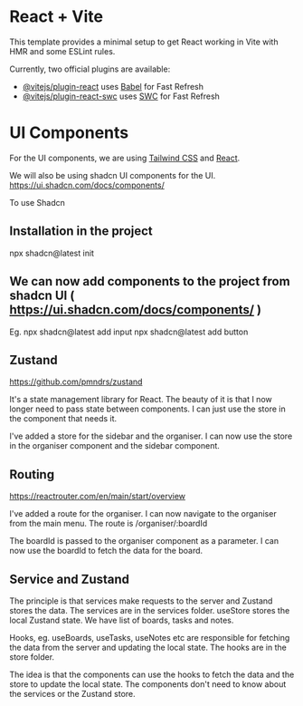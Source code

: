 # React + Vite

This template provides a minimal setup to get React working in Vite with HMR and some ESLint rules.

Currently, two official plugins are available:

- [@vitejs/plugin-react](https://github.com/vitejs/vite-plugin-react/blob/main/packages/plugin-react/README.md) uses [Babel](https://babeljs.io/) for Fast Refresh
- [@vitejs/plugin-react-swc](https://github.com/vitejs/vite-plugin-react-swc) uses [SWC](https://swc.rs/) for Fast Refresh

# UI Components

For the UI components, we are using [Tailwind CSS](https://tailwindcss.com/) and [React](https://reactjs.org/).

We will also be using shadcn UI components for the UI. https://ui.shadcn.com/docs/components/

To use Shadcn

## Installation in the project
npx shadcn@latest init

## We can now add components to the project from shadcn UI ( https://ui.shadcn.com/docs/components/ )

Eg.
npx shadcn@latest add input
npx shadcn@latest add button


## Zustand

https://github.com/pmndrs/zustand

It's a state management library for React. The beauty of it is that I now longer need to pass state between components.  I can just use the store in the component that needs it.

I've added a store for the sidebar and the organiser.  I can now use the store in the organiser component and the sidebar component.

## Routing

https://reactrouter.com/en/main/start/overview

I've added a route for the organiser.  I can now navigate to the organiser from the main menu.  The route is /organiser/:boardId

The boardId is passed to the organiser component as a parameter.  I can now use the boardId to fetch the data for the board.

## Service and Zustand

The principle is that services make requests to the server and Zustand stores the data.  The services are in the services folder.  useStore stores the local Zustand state.  We have list of boards, tasks and notes.

Hooks, eg. useBoards, useTasks, useNotes etc are responsible for fetching the data from the server and updating the local state.  The hooks are in the store folder.

The idea is that the components can use the hooks to fetch the data and the store to update the local state. The components don't need to know about the services or the Zustand store.


